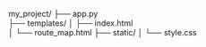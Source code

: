 my_project/
├── app.py             
├── templates/
│   ├── index.html     
│   └── route_map.html 
├── static/
│   └── style.css 

